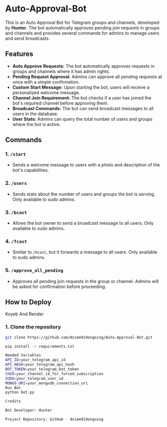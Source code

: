 # Auto-Approval-Bot

This is an Auto Approval Bot for Telegram groups and channels, developed by **Hunter**. The bot automatically approves pending join requests in groups and channels and provides several commands for admins to manage users and send broadcasts.

## Features

- **Auto Approve Requests:** The bot automatically approves requests in groups and channels where it has admin rights.
- **Pending Request Approval:** Admins can approve all pending requests at once with a simple confirmation.
- **Custom Start Message:** Upon starting the bot, users will receive a personalized welcome message.
- **Channel Join Requirement:** The bot checks if a user has joined the bot's required channel before approving them.
- **Broadcast Commands:** The bot can send broadcast messages to all users in the database.
- **User Stats:** Admins can query the total number of users and groups where the bot is active.
  
## Commands

### 1. `/start`
- Sends a welcome message to users with a photo and description of the bot's capabilities.

### 2. `/users`
- Sends stats about the number of users and groups the bot is serving. Only available to sudo admins.

### 3. `/bcast`
- Allows the bot owner to send a broadcast message to all users. Only available to sudo admins.
  
### 4. `/fcast`
- Similar to `/bcast`, but it forwards a message to all users. Only available to sudo admins.

### 5. `/approve_all_pending`
- Approves all pending join requests in the group or channel. Admins will be asked for confirmation before proceeding.

## How to Deploy
Koyeb And Render 

### 1. Clone the repository
```bash
git clone https://github.com/Anime019ongoing/Auto-Approval-Bot.git

pip install -r requirements.txt

Needed Variables
API_ID=your_telegram_api_id
API_HASH=your_telegram_api_hash
BOT_TOKEN=your_telegram_bot_token
CHID=your_channel_id_for_forced_subscription
SUDO=your_telegram_user_id
MONGO_URI=your_mongodb_connection_uri
Run Bot
python bot.py

Credits

Bot Developer: Hunter

Project Repository: GitHub - Anime019ongoing
